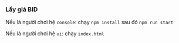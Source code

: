 ### Lấy giá BID 

Nếu là người chơi hệ `console`: chạy `npm install` sau đó `npm run start`

Nếu là người chơi hệ `ui`: chạy `index.html`
